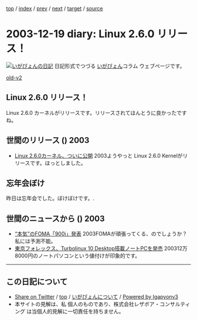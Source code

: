 [top](../index.html) 
 / [index](index.html) 
 / [prev](ig031218.html) 
 / [next](ig031225.html) 
 / [target](http://www.igapyon.jp/igapyon/diary/2003/ig031219.html) 
 / [source](https://github.com/igapyon/diary/blob/master/2003/ig031219.src.md) 

2003-12-19 diary: Linux 2.6.0 リリース！
=====================================================================================================
[![いがぴょんの日記](http://www.igapyon.jp/igapyon/diary/images/iga200306s.jpg "いがぴょん")](http://www.igapyon.jp/igapyon/diary/memo/memoigapyon.html) 日記形式でつづる [いがぴょん](http://www.igapyon.jp/igapyon/diary/memo/memoigapyon.html)コラム ウェブページです。

[old-v2](ig031219-orig.html)

## Linux 2.6.0 リリース！

Linux 2.6.0 カーネルがリリースです。リリースされてほんとうに良かったですね。


## 世間のリリース () 2003

* [Linux 2.6.0カーネル、ついに公開](http://japan.cnet.com/news/ent/story/0,2000047623,20062945,00.htm)  2003ようやっと Linux 2.6.0 Kernelがリリースです。ほっとしました。

## 忘年会ぼけ

昨日は忘年会でした。ぼけぼけです。.

## 世間のニュースから () 2003

* [“本気”のFOMA「900i」発表](http://www.zdnet.co.jp/news/0312/18/njbt_02.html)  2003FOMAが頑張ってくる、のでしょうか？私には予測不能。
* [東京フォレックス、Turbolinux 10 Desktop搭載ノートPCを発売](http://japan.cnet.com/news/tech/story/0,2000047674,20062946,00.htm)  200312万8000円のノートパソコンという値付けが印象的です。


----------------------------------------------------------------------------------------------------

## この日記について

* [Share on Twitter](https://twitter.com/intent/tweet?hashtags=igapyon%2Cdiary%2C%E3%81%84%E3%81%8C%E3%81%B4%E3%82%87%E3%82%93&text=Linux+2.6.0+%E3%83%AA%E3%83%AA%E3%83%BC%E3%82%B9%EF%BC%81&url=http%3A%2F%2Fwww.igapyon.jp%2Figapyon%2Fdiary%2F2003%2Fig031219.html) / [top](../index.html) / [いがぴょんについて](http://www.igapyon.jp/igapyon/diary/memo/memoigapyon.html) / [Powered by Igapyonv3](https://github.com/igapyon/igapyonv3)
* 本サイトの見解は、私 個人のものであり、株式会社レザボア・コンサルティング は当個人的見解に一切責任を持ちません。 
